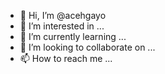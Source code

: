 - 👋 Hi, I’m @acehgayo
- 👀 I’m interested in ...
- 🌱 I’m currently learning ...
- 💞️ I’m looking to collaborate on ...
- 📫 How to reach me ...

<!---
acehgayo/acehgayo is a ✨ special ✨ repository because its `README.md` (this file) appears on your GitHub profile.
You can click the Preview link to take a look at your changes.
--->
